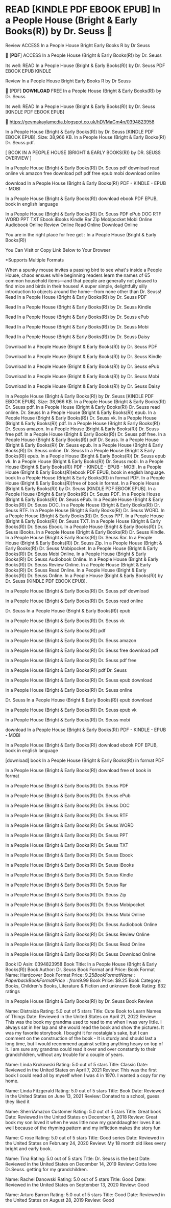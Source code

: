 # READ [KINDLE PDF EBOOK EPUB] In a People House (Bright & Early Books(R)) by Dr. Seuss 💛
Review ACCESS In a People House Bright Early Books R by Dr Seuss

📍 [𝐏𝐃𝐅] ACCESS In a People House (Bright & Early Books(R)) by Dr. Seuss

Its well: READ In a People House (Bright & Early Books(R)) by Dr. Seuss PDF EBOOK EPUB KINDLE


Review In a People House Bright Early Books R by Dr Seuss

💛 [PDF] 𝐃𝐎𝐖𝐍𝐋𝐎𝐀𝐃 FREE In a People House (Bright & Early Books(R)) by Dr. Seuss

Its well: READ In a People House (Bright & Early Books(R)) by Dr. Seuss [KINDLE PDF EBOOK EPUB]



🌈 https://gevmakaylamedia.blogspot.co.uk/hDVMaGm4n/0394823958



In a People House (Bright & Early Books(R)) by Dr. Seuss [KINDLE PDF EBOOK EPUB]. Size: 38,966 KB. In a People House (Bright & Early Books(R)) Dr. Seuss pdf.

[ BOOK IN A PEOPLE HOUSE (BRIGHT & EARLY BOOKS(R)) by DR. SEUSS OVERVIEW ]

In a People House (Bright & Early Books(R)) Dr. Seuss pdf download read online vk amazon free download pdf pdf free epub mobi download online

download In a People House (Bright & Early Books(R)) PDF - KINDLE - EPUB - MOBI

In a People House (Bright & Early Books(R)) download ebook PDF EPUB, book in english language

In a People House (Bright & Early Books(R)) Dr. Seuss PDF ePub DOC RTF WORD PPT TXT Ebook iBooks Kindle Rar Zip Mobipocket Mobi Online Audiobook Online Review Online Read Online Download Online

You are in the right place for free get : In a People House (Bright & Early Books(R))

You Can Visit or Copy Link Below to Your Browser

*Supports Multiple Formats

When a spunky mouse invites a passing bird to see what's inside a People House, chaos ensues while beginning readers learn the names of 65 common household items—and that people are generally not pleased to find mice and birds in their houses! A super simple, delightfully silly introduction to objects around the home—from none other than Dr. Seuss!
Read In a People House (Bright & Early Books(R)) by Dr. Seuss PDF

Read In a People House (Bright & Early Books(R)) by Dr. Seuss Kindle

Read In a People House (Bright & Early Books(R)) by Dr. Seuss ePub

Read In a People House (Bright & Early Books(R)) by Dr. Seuss Mobi

Read In a People House (Bright & Early Books(R)) by Dr. Seuss Daisy

Download In a People House (Bright & Early Books(R)) by Dr. Seuss PDF

Download In a People House (Bright & Early Books(R)) by Dr. Seuss Kindle

Download In a People House (Bright & Early Books(R)) by Dr. Seuss ePub

Download In a People House (Bright & Early Books(R)) by Dr. Seuss Mobi

Download In a People House (Bright & Early Books(R)) by Dr. Seuss Daisy

In a People House (Bright & Early Books(R)) by Dr. Seuss [KINDLE PDF EBOOK EPUB]. Size: 38,966 KB. In a People House (Bright & Early Books(R)) Dr. Seuss pdf. In a People House (Bright & Early Books(R)) Dr. Seuss read online. Dr. Seuss In a People House (Bright & Early Books(R)) epub. In a People House (Bright & Early Books(R)) Dr. Seuss vk. In a People House (Bright & Early Books(R)) pdf. In a People House (Bright & Early Books(R)) Dr. Seuss amazon. In a People House (Bright & Early Books(R)) Dr. Seuss free pdf. In a People House (Bright & Early Books(R)) Dr. Seuss pdf free. In a People House (Bright & Early Books(R)) pdf Dr. Seuss. In a People House (Bright & Early Books(R)) Dr. Seuss epub. In a People House (Bright & Early Books(R)) Dr. Seuss online. Dr. Seuss In a People House (Bright & Early Books(R)) epub. In a People House (Bright & Early Books(R)) Dr. Seuss epub vk. In a People House (Bright & Early Books(R)) Dr. Seuss mobi. In a People House (Bright & Early Books(R)) PDF - KINDLE - EPUB - MOBI. In a People House (Bright & Early Books(R))ebook PDF EPUB, book in english language. book In a People House (Bright & Early Books(R)) in format PDF. In a People House (Bright & Early Books(R))free of book in format. In a People House (Bright & Early Books(R)) by Dr. Seuss [KINDLE PDF EBOOK EPUB]. In a People House (Bright & Early Books(R)) Dr. Seuss PDF. In a People House (Bright & Early Books(R)) Dr. Seuss ePub. In a People House (Bright & Early Books(R)) Dr. Seuss DOC. In a People House (Bright & Early Books(R)) Dr. Seuss RTF. In a People House (Bright & Early Books(R)) Dr. Seuss WORD. In a People House (Bright & Early Books(R)) Dr. Seuss PPT. In a People House (Bright & Early Books(R)) Dr. Seuss TXT. In a People House (Bright & Early Books(R)) Dr. Seuss Ebook. In a People House (Bright & Early Books(R)) Dr. Seuss iBooks. In a People House (Bright & Early Books(R)) Dr. Seuss Kindle. In a People House (Bright & Early Books(R)) Dr. Seuss Rar. In a People House (Bright & Early Books(R)) Dr. Seuss Zip. In a People House (Bright & Early Books(R)) Dr. Seuss Mobipocket. In a People House (Bright & Early Books(R)) Dr. Seuss Mobi Online. In a People House (Bright & Early Books(R)) Dr. Seuss Audiobook Online. In a People House (Bright & Early Books(R)) Dr. Seuss Review Online. In a People House (Bright & Early Books(R)) Dr. Seuss Read Online. In a People House (Bright & Early Books(R)) Dr. Seuss Online. In a People House (Bright & Early Books(R)) by Dr. Seuss [KINDLE PDF EBOOK EPUB].

In a People House (Bright & Early Books(R)) Dr. Seuss pdf download

In a People House (Bright & Early Books(R)) Dr. Seuss read online

Dr. Seuss In a People House (Bright & Early Books(R)) epub

In a People House (Bright & Early Books(R)) Dr. Seuss vk

In a People House (Bright & Early Books(R)) pdf

In a People House (Bright & Early Books(R)) Dr. Seuss amazon

In a People House (Bright & Early Books(R)) Dr. Seuss free download pdf

In a People House (Bright & Early Books(R)) Dr. Seuss pdf free

In a People House (Bright & Early Books(R)) pdf Dr. Seuss

In a People House (Bright & Early Books(R)) Dr. Seuss epub download

In a People House (Bright & Early Books(R)) Dr. Seuss online

Dr. Seuss In a People House (Bright & Early Books(R)) epub download

In a People House (Bright & Early Books(R)) Dr. Seuss epub vk

In a People House (Bright & Early Books(R)) Dr. Seuss mobi

download In a People House (Bright & Early Books(R)) PDF - KINDLE - EPUB - MOBI

In a People House (Bright & Early Books(R)) download ebook PDF EPUB, book in english language

[download] book In a People House (Bright & Early Books(R)) in format PDF

In a People House (Bright & Early Books(R)) download free of book in format

In a People House (Bright & Early Books(R)) Dr. Seuss PDF

In a People House (Bright & Early Books(R)) Dr. Seuss ePub

In a People House (Bright & Early Books(R)) Dr. Seuss DOC

In a People House (Bright & Early Books(R)) Dr. Seuss RTF

In a People House (Bright & Early Books(R)) Dr. Seuss WORD

In a People House (Bright & Early Books(R)) Dr. Seuss PPT

In a People House (Bright & Early Books(R)) Dr. Seuss TXT

In a People House (Bright & Early Books(R)) Dr. Seuss Ebook

In a People House (Bright & Early Books(R)) Dr. Seuss iBooks

In a People House (Bright & Early Books(R)) Dr. Seuss Kindle

In a People House (Bright & Early Books(R)) Dr. Seuss Rar

In a People House (Bright & Early Books(R)) Dr. Seuss Zip

In a People House (Bright & Early Books(R)) Dr. Seuss Mobipocket

In a People House (Bright & Early Books(R)) Dr. Seuss Mobi Online

In a People House (Bright & Early Books(R)) Dr. Seuss Audiobook Online

In a People House (Bright & Early Books(R)) Dr. Seuss Review Online

In a People House (Bright & Early Books(R)) Dr. Seuss Read Online

In a People House (Bright & Early Books(R)) Dr. Seuss Download Online

Book ID Asin: 0394823958
Book Title: In a People House (Bright & Early Books(R))
Book Author: Dr. Seuss
Book Format and Price:
Book Format Name: Hardcover
Book Format Price: $9.25
Book Format Name: Paperback
Book Format Price: from$9.99
Book Price: $9.25
Book Category: Books, Children's Books, Literature & Fiction and unknown
Book Rating: 632 ratings

In a People House (Bright & Early Books(R)) by Dr. Seuss Book Review

Name: Distraida
Rating: 5.0 out of 5 stars
Title: Cute Book to Learn Names of Things
Date: Reviewed in the United States on April 21, 2022
Review: This was the book my grandma used to read to me when I was very little. I always sat in her lap and she would read the book and show the pictures. It was my favorite storybook. I bought it for nostalgia's sake, but I can comment on the construction of the book - It is sturdy and should last a long time, but I would recommend against setting anything heavy on top of it. I am sure any grandma could read it over and over constantly to their grandchildren, without any trouble for a couple of years.

Name: Linda Krukowski
Rating: 5.0 out of 5 stars
Title: Classic
Date: Reviewed in the United States on April 7, 2021
Review: This was the first book I could read all by myself when I was 4 in 1970. I wanted a copy for my home.

Name: Linda Fitzgerald
Rating: 5.0 out of 5 stars
Title: Book
Date: Reviewed in the United States on June 13, 2021
Review: Donated to a school, guess they liked it

Name: SherriAmazon Customer
Rating: 5.0 out of 5 stars
Title: Great book
Date: Reviewed in the United States on December 6, 2018
Review: Great book my son loved it when he was little now my granddaughter loves it as well because of the rhyming pattern and my infliction makes the story fun

Name: C rose
Rating: 5.0 out of 5 stars
Title: Good series
Date: Reviewed in the United States on February 24, 2020
Review: My 18 month old likes every bright and early book.

Name: Tina
Rating: 5.0 out of 5 stars
Title: Dr. Seuss is the best
Date: Reviewed in the United States on December 14, 2019
Review: Gotta love Dr.Seuss. getting for my grandchildren.

Name: Rachel Danowski
Rating: 5.0 out of 5 stars
Title: Good
Date: Reviewed in the United States on September 13, 2020
Review: Good

Name: Arturo Barron
Rating: 5.0 out of 5 stars
Title: Good
Date: Reviewed in the United States on August 28, 2019
Review: Good
